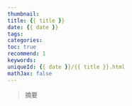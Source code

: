 ```yaml
---
thumbnail:
title: {{ title }}
date: {{ date }}
tags:
categories: 
toc: true
recommend: 1
keywords: 
uniqueId: {{ date }}/{{ title }}.html
mathJax: false
---
```

> 摘要

<!-- more -->